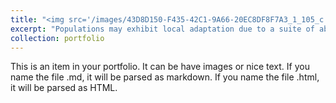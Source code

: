```yaml
---
title: "<img src='/images/43D8D150-F435-42C1-9A66-20EC8DF8F7A3_1_105_c.jpeg' align='right' width='300' height='300'>How does environmental distance influence local adaptation and the strength of selection?"
excerpt: "Populations may exhibit local adaptation due to a suite of abiotic and biotic selection pressures. Local adaptation can be assessed with reciprocal transplant experiments or by provenance trials where many source populations are planted into multiple common gardens across broad environmental gradients. Climate change may disrupt patterns of local adaptation. If so, then populations might not necessarily have highest fitness in environments closely matching the current environmental conditions of their source locations. Investigating local adaptation in relation to both geographic and environmental distance across key life history transitions may provide insight into the limitations of local adaptation and potential evolutionary consequences under climate change. <br/>"
collection: portfolio
---
```


This is an item in your portfolio. It can be have images or nice text. If you name the file .md, it will be parsed as markdown. If you name the file .html, it will be parsed as HTML. 
